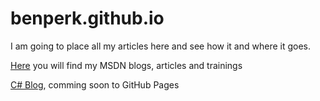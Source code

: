 # benperk.github.io
I am going to place all my articles here and see how it and where it goes.

[Here](https://benperk.github.io/msdn/) you will find my MSDN blogs, articles and trainings

[C# Blog](http://www.thebestcsharpprogrammerintheworld.com), comming soon to GitHub Pages

